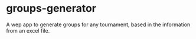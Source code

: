 # groups-generator
A wep app to generate groups for any tournament, based in the information from an excel file.
